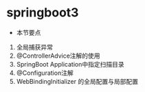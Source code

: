 # springboot3

* 本节要点
1. 全局捕获异常
2. @ControllerAdvice注解的使用
3. SpringBoot Application中指定扫描目录
4. @Configuration注解
5. WebBindingInitializer 的全局配置与局部配置
